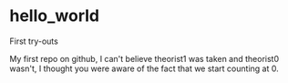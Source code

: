 # hello_world
First try-outs

My first repo on github, I can't believe theorist1 was taken and theorist0 wasn't, I thought you were aware of the fact that we start counting at 0.
